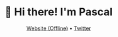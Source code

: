 <h1 align="center">👋 Hi there! I'm Pascal</h1>

<p align="center">
  <a href="">Website (Offline)</a> •
  <a href="https://twitter.com/SoEinFehler">Twitter</a>
</p>


[comment]: <> (<h3>📈 My Dev Statistics: </h3>)

[comment]: <> (WAKATIME IMPLEMENTATION)

[comment]: <> (<!--START_SECTION:waka-->)

[comment]: <> (<!--END_SECTION:waka-->)

[comment]: <> (<h3>⚡ My GitHub Statistics</h3>)

[comment]: <> (![Anurag's GitHub stats]&#40;https://github-readme-stats.vercel.app/api?username=pascalwerren03&count_private=true&show_icons=true&#41;)

[comment]: <> ([![GitHub Streak]&#40;https://github-readme-streak-stats.herokuapp.com?user=pascalwerren03&#41;]&#40;https://git.io/streak-stats&#41;)
